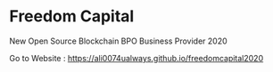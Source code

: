 # Freedom Capital
New Open Source Blockchain BPO Business Provider 2020





Go to Website : https://ali0074ualways.github.io/freedomcapital2020

